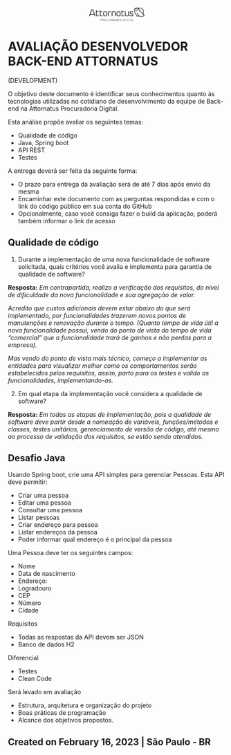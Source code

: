 <p align="center">
    <a href="https://www.attornatus.com.br/" target="_blank">
        <img 
            src="https://raw.githubusercontent.com/MauricioMH35/Assets/7d7f9d0f0198052b753ad582420a67ec98de47f1/Attornatus/attornatus_logo.svg" 
            width="128" 
            alt="Attornatus Logo" />
    </a>
</p>

# AVALIAÇÃO DESENVOLVEDOR BACK-END ATTORNATUS
(DEVELOPMENT)

O objetivo deste documento é identificar seus conhecimentos quanto às tecnologias utilizadas no cotidiano de
desenvolvimento da equipe de Back-end na Attornatus Procuradoria Digital.

Esta análise propõe avaliar os seguintes temas:
- Qualidade de código
- Java, Spring boot
- API REST
- Testes

A entrega deverá ser feita da seguinte forma:
- O prazo para entrega da avaliação será de até 7 dias após envio da mesma
- Encaminhar este documento com as perguntas respondidas e com o link do código público em sua conta do GitHub
- Opcionalmente, caso você consiga fazer o build da aplicação, poderá também informar o link de acesso


## Qualidade de código

1. Durante a implementação de uma nova funcionalidade de software solicitada, quais critérios você avalia e
   implementa para garantia de qualidade de software?

<b>Resposta:</b> <i>Em contrapartida, realizo a verificação dos requisitos, do nível de dificuldade da nova funcionalidade e sua
agregação de valor.</i>

<i>Acredito que custos adicionais devem estar abaixo do que será implementado, por funcionalidades trazerem novos
pontos de manutenções e renovação durante o tempo. (Quanto tempo de vida útil a nova funcionalidade possui, vendo do
ponto de vista do tempo de vida “comercial” que a funcionalidade trará de ganhos e não perdas para a empresa).</i>

<i>Mas vendo do ponto de vista mais técnico, começo a implementar as entidades para visualizar melhor como os
comportamentos serão estabelecidos pelos requisitos, assim, parto para os testes e valido as funcionalidades,
implementando-as.</i>


2. Em qual etapa da implementação você considera a qualidade de software?

<b>Resposta:</b> <i>Em todas as etapas de implementação, pois a qualidade de software deve partir desde a nomeação
de variáveis, funções/métodos e classes, testes unitários, gerenciamento de versão de código, até mesmo ao processo de
validação dos requisitos, se estão sendo atendidos.</i>


## Desafio Java

Usando Spring boot, crie uma API simples para gerenciar Pessoas. Esta API deve permitir:
- Criar uma pessoa
- Editar uma pessoa
- Consultar uma pessoa
- Listar pessoas
- Criar endereço para pessoa
- Listar endereços da pessoa
- Poder informar qual endereço é o principal da pessoa

Uma Pessoa deve ter os seguintes campos:
- Nome
- Data de nascimento
- Endereço:
- Logradouro
- CEP
- Número
- Cidade

Requisitos
- Todas as respostas da API devem ser JSON
- Banco de dados H2

Diferencial
- Testes
- Clean Code

Será levado em avaliação
- Estrutura, arquitetura e organização do projeto
- Boas práticas de programação
- Alcance dos objetivos propostos.

## Created on February 16, 2023 | São Paulo - BR
